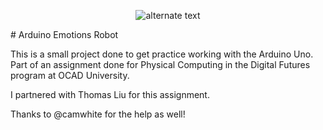  <p align="center"> 
    <img src="https://github.com/JelaniThompson/arduinoemotions/blob/master/arduino-gif.gif" alt="alternate text">
 </p>
# Arduino Emotions Robot

This is a small project done to get practice working with the Arduino Uno. Part of an assignment done for Physical Computing in the Digital Futures program at OCAD University.

I partnered with Thomas Liu for this assignment.

Thanks to @camwhite for the help as well!
